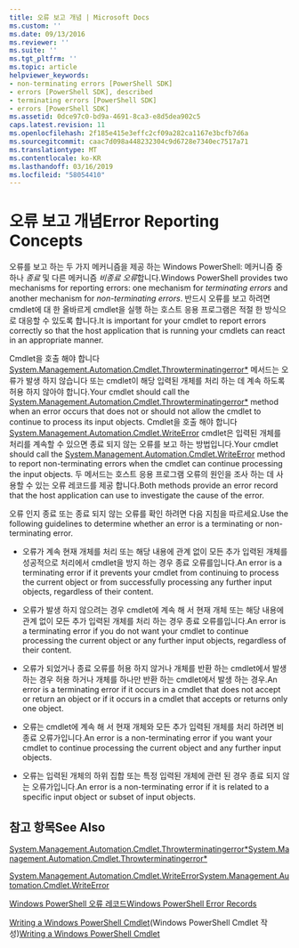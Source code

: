 ```yaml
---
title: 오류 보고 개념 | Microsoft Docs
ms.custom: ''
ms.date: 09/13/2016
ms.reviewer: ''
ms.suite: ''
ms.tgt_pltfrm: ''
ms.topic: article
helpviewer_keywords:
- non-terminating errors [PowerShell SDK]
- errors [PowerShell SDK], described
- terminating errors [PowerShell SDK]
- errors [PowerShell SDK]
ms.assetid: 0dce97c0-bd9a-4691-8ca3-e8d5dea902c5
caps.latest.revision: 11
ms.openlocfilehash: 2f185e415e3effc2cf09a282ca1167e3bcfb7d6a
ms.sourcegitcommit: caac7d098a448232304c9d6728e7340ec7517a71
ms.translationtype: MT
ms.contentlocale: ko-KR
ms.lasthandoff: 03/16/2019
ms.locfileid: "58054410"
---
```

# <a name="error-reporting-concepts"></a><span data-ttu-id="ad8ab-102">오류 보고 개념</span><span class="sxs-lookup"><span data-stu-id="ad8ab-102">Error Reporting Concepts</span></span>

<span data-ttu-id="ad8ab-103">오류를 보고 하는 두 가지 메커니즘을 제공 하는 Windows PowerShell: 메커니즘 중 하나 *종료* 및 다른 메커니즘 *비종료 오류*합니다.</span><span class="sxs-lookup"><span data-stu-id="ad8ab-103">Windows PowerShell provides two mechanisms for reporting errors: one mechanism for *terminating errors* and another mechanism for *non-terminating errors*.</span></span> <span data-ttu-id="ad8ab-104">반드시 오류를 보고 하려면 cmdlet에 대 한 올바르게 cmdlet을 실행 하는 호스트 응용 프로그램은 적절 한 방식으로 대응할 수 있도록 합니다.</span><span class="sxs-lookup"><span data-stu-id="ad8ab-104">It is important for your cmdlet to report errors correctly so that the host application that is running your cmdlets can react in an appropriate manner.</span></span>

<span data-ttu-id="ad8ab-105">Cmdlet을 호출 해야 합니다 [System.Management.Automation.Cmdlet.Throwterminatingerror\*](/dotnet/api/System.Management.Automation.Cmdlet.ThrowTerminatingError) 메서드는 오류가 발생 하지 않습니다 또는 cmdlet이 해당 입력된 개체를 처리 하는 데 계속 하도록 허용 하지 않아야 합니다.</span><span class="sxs-lookup"><span data-stu-id="ad8ab-105">Your cmdlet should call the [System.Management.Automation.Cmdlet.Throwterminatingerror\*](/dotnet/api/System.Management.Automation.Cmdlet.ThrowTerminatingError) method when an error occurs that does not or should not allow the cmdlet to continue to process its input objects.</span></span> <span data-ttu-id="ad8ab-106">Cmdlet을 호출 해야 합니다 [System.Management.Automation.Cmdlet.WriteError](/dotnet/api/System.Management.Automation.Cmdlet.WriteError) cmdlet은 입력된 개체를 처리를 계속할 수 있으면 종료 되지 않는 오류를 보고 하는 방법입니다.</span><span class="sxs-lookup"><span data-stu-id="ad8ab-106">Your cmdlet should call the [System.Management.Automation.Cmdlet.WriteError](/dotnet/api/System.Management.Automation.Cmdlet.WriteError) method to report non-terminating errors when the cmdlet can continue processing the input objects.</span></span> <span data-ttu-id="ad8ab-107">두 메서드는 호스트 응용 프로그램 오류의 원인을 조사 하는 데 사용할 수 있는 오류 레코드를 제공 합니다.</span><span class="sxs-lookup"><span data-stu-id="ad8ab-107">Both methods provide an error record that the host application can use to investigate the cause of the error.</span></span>

<span data-ttu-id="ad8ab-108">오류 인지 종료 또는 종료 되지 않는 오류를 확인 하려면 다음 지침을 따르세요.</span><span class="sxs-lookup"><span data-stu-id="ad8ab-108">Use the following guidelines to determine whether an error is a terminating or non-terminating error.</span></span>

- <span data-ttu-id="ad8ab-109">오류가 계속 현재 개체를 처리 또는 해당 내용에 관계 없이 모든 추가 입력된 개체를 성공적으로 처리에서 cmdlet을 방지 하는 경우 종료 오류를입니다.</span><span class="sxs-lookup"><span data-stu-id="ad8ab-109">An error is a terminating error if it prevents your cmdlet from continuing to process the current object or from successfully processing any further input objects, regardless of their content.</span></span>

- <span data-ttu-id="ad8ab-110">오류가 발생 하지 않으려는 경우 cmdlet에 계속 해 서 현재 개체 또는 해당 내용에 관계 없이 모든 추가 입력된 개체를 처리 하는 경우 종료 오류를입니다.</span><span class="sxs-lookup"><span data-stu-id="ad8ab-110">An error is a terminating error if you do not want your cmdlet to continue processing the current object or any further input objects, regardless of their content.</span></span>

- <span data-ttu-id="ad8ab-111">오류가 되었거나 종료 오류를 허용 하지 않거나 개체를 반환 하는 cmdlet에서 발생 하는 경우 허용 하거나 개체를 하나만 반환 하는 cmdlet에서 발생 하는 경우.</span><span class="sxs-lookup"><span data-stu-id="ad8ab-111">An error is a terminating error if it occurs in a cmdlet that does not accept or return an object or if it occurs in a cmdlet that accepts or returns only one object.</span></span>

- <span data-ttu-id="ad8ab-112">오류는 cmdlet에 계속 해 서 현재 개체와 모든 추가 입력된 개체를 처리 하려면 비종료 오류가입니다.</span><span class="sxs-lookup"><span data-stu-id="ad8ab-112">An error is a non-terminating error if you want your cmdlet to continue processing the current object and any further input objects.</span></span>

- <span data-ttu-id="ad8ab-113">오류는 입력된 개체의 하위 집합 또는 특정 입력된 개체에 관련 된 경우 종료 되지 않는 오류가입니다.</span><span class="sxs-lookup"><span data-stu-id="ad8ab-113">An error is a non-terminating error if it is related to a specific input object or subset of input objects.</span></span>

## <a name="see-also"></a><span data-ttu-id="ad8ab-114">참고 항목</span><span class="sxs-lookup"><span data-stu-id="ad8ab-114">See Also</span></span>

[<span data-ttu-id="ad8ab-115">System.Management.Automation.Cmdlet.Throwterminatingerror\*</span><span class="sxs-lookup"><span data-stu-id="ad8ab-115">System.Management.Automation.Cmdlet.Throwterminatingerror\*</span></span>](/dotnet/api/System.Management.Automation.Cmdlet.ThrowTerminatingError)

[<span data-ttu-id="ad8ab-116">System.Management.Automation.Cmdlet.WriteError</span><span class="sxs-lookup"><span data-stu-id="ad8ab-116">System.Management.Automation.Cmdlet.WriteError</span></span>](/dotnet/api/System.Management.Automation.Cmdlet.WriteError)

[<span data-ttu-id="ad8ab-117">Windows PowerShell 오류 레코드</span><span class="sxs-lookup"><span data-stu-id="ad8ab-117">Windows PowerShell Error Records</span></span>](./windows-powershell-error-records.md)

<span data-ttu-id="ad8ab-118">[Writing a Windows PowerShell Cmdlet](./writing-a-windows-powershell-cmdlet.md)(Windows PowerShell Cmdlet 작성)</span><span class="sxs-lookup"><span data-stu-id="ad8ab-118">[Writing a Windows PowerShell Cmdlet](./writing-a-windows-powershell-cmdlet.md)</span></span>
